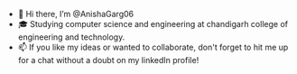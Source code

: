 - 👋 Hi there, I’m @AnishaGarg06
- 🎓 Studying computer science and engineering at chandigarh college of engineering and technology.
- 📫 If you like my ideas or wanted to collaborate, don't forget to hit me up for a chat without a doubt on my linkedIn profile!




<!---
AnishaGarg06/AnishaGarg06 is a ✨ special ✨ repository because its `README.md` (this file) appears on your GitHub profile.
You can click the Preview link to take a look at your changes.
--->
